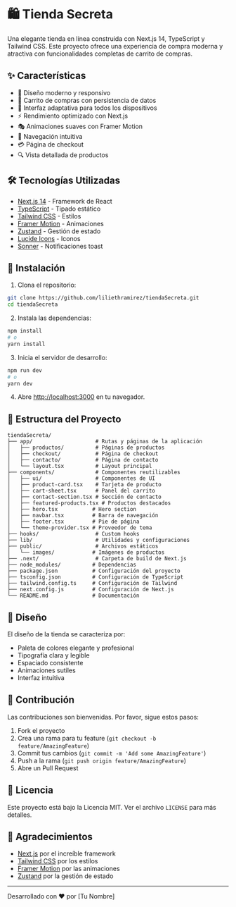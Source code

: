 # 🛍️ Tienda Secreta

Una elegante tienda en línea construida con Next.js 14, TypeScript y Tailwind CSS. Este proyecto ofrece una experiencia de compra moderna y atractiva con funcionalidades completas de carrito de compras.

## ✨ Características

- 🎨 Diseño moderno y responsivo
- 🛒 Carrito de compras con persistencia de datos
- 📱 Interfaz adaptativa para todos los dispositivos
- ⚡ Rendimiento optimizado con Next.js
- 🎭 Animaciones suaves con Framer Motion
- 🎯 Navegación intuitiva
- 💳 Página de checkout
- 🔍 Vista detallada de productos

## 🛠️ Tecnologías Utilizadas

- [Next.js 14](https://nextjs.org/) - Framework de React
- [TypeScript](https://www.typescriptlang.org/) - Tipado estático
- [Tailwind CSS](https://tailwindcss.com/) - Estilos
- [Framer Motion](https://www.framer.com/motion/) - Animaciones
- [Zustand](https://github.com/pmndrs/zustand) - Gestión de estado
- [Lucide Icons](https://lucide.dev/) - Iconos
- [Sonner](https://sonner.emilkowal.ski/) - Notificaciones toast

## 🚀 Instalación

1. Clona el repositorio:
```bash
git clone https://github.com/liliethramirez/tiendaSecreta.git
cd tiendaSecreta
```

2. Instala las dependencias:
```bash
npm install
# o
yarn install
```

3. Inicia el servidor de desarrollo:
```bash
npm run dev
# o
yarn dev
```

4. Abre [http://localhost:3000](http://localhost:3000) en tu navegador.

## 📁 Estructura del Proyecto

```
tiendaSecreta/
├── app/                    # Rutas y páginas de la aplicación
│   ├── productos/          # Páginas de productos
│   ├── checkout/           # Página de checkout
│   ├── contacto/           # Página de contacto
│   └── layout.tsx          # Layout principal
├── components/             # Componentes reutilizables
│   ├── ui/                 # Componentes de UI
│   ├── product-card.tsx    # Tarjeta de producto
│   ├── cart-sheet.tsx      # Panel del carrito
│   ├── contact-section.tsx # Sección de contacto
│   ├── featured-products.tsx # Productos destacados
│   ├── hero.tsx           # Hero section
│   ├── navbar.tsx         # Barra de navegación
│   ├── footer.tsx         # Pie de página
│   └── theme-provider.tsx # Proveedor de tema
├── hooks/                  # Custom hooks
├── lib/                    # Utilidades y configuraciones
├── public/                 # Archivos estáticos
│   └── images/            # Imágenes de productos
├── .next/                  # Carpeta de build de Next.js
├── node_modules/          # Dependencias
├── package.json           # Configuración del proyecto
├── tsconfig.json          # Configuración de TypeScript
├── tailwind.config.ts     # Configuración de Tailwind
├── next.config.js         # Configuración de Next.js
└── README.md              # Documentación
```

## 🎨 Diseño

El diseño de la tienda se caracteriza por:
- Paleta de colores elegante y profesional
- Tipografía clara y legible
- Espaciado consistente
- Animaciones sutiles
- Interfaz intuitiva

## 🤝 Contribución

Las contribuciones son bienvenidas. Por favor, sigue estos pasos:

1. Fork el proyecto
2. Crea una rama para tu feature (`git checkout -b feature/AmazingFeature`)
3. Commit tus cambios (`git commit -m 'Add some AmazingFeature'`)
4. Push a la rama (`git push origin feature/AmazingFeature`)
5. Abre un Pull Request

## 📝 Licencia

Este proyecto está bajo la Licencia MIT. Ver el archivo `LICENSE` para más detalles.

## 👏 Agradecimientos

- [Next.js](https://nextjs.org/) por el increíble framework
- [Tailwind CSS](https://tailwindcss.com/) por los estilos
- [Framer Motion](https://www.framer.com/motion/) por las animaciones
- [Zustand](https://github.com/pmndrs/zustand) por la gestión de estado

---

Desarrollado con ❤️ por [Tu Nombre] 